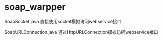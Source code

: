 # soap_warpper

SoapSocket.java 直接使用socket模拟访问webservice接口

SoapURLConnection.java 通过HttpURLConnection模拟访问webservice接口
